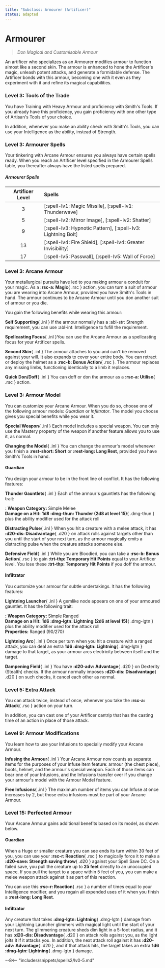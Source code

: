 ```yaml
---
title: "Subclass: Armourer (Artificer)"
status: adapted
---
```


<p style="display:none">
Don Magical and Customisable Armour
</p>

# Armourer

> *Don Magical and Customisable Armour*

An artificer who specializes as an Armourer modifies armour to function almost like a second skin. The armour is enhanced to hone the Artificer's magic, unleash potent attacks, and generate a formidable defense. The Artificer bonds with this armour, becoming one with it even as they experiment with it and refine its magical capabilities.

### Level 3: Tools of the Trade

You have Training with Heavy Armour and proficiency with Smith's Tools. If you already have this proficiency, you gain proficiency with one other type of Artisan's Tools of your choice.

In addition, whenever you make an ability check with Smith's Tools, you can use your Intelligence as the ability, instead of Strength.

### Level 3: Armourer Spells
Your tinkering with Arcane Armour ensures you always have certain spells ready. When you reach an Artificer level specified in the Armourer Spells table, you thereafter always have the listed spells prepared.

##### Armourer Spells

| Artificer Level | Spells |
|:-:|:--|
| 3 | [:spell-lv1: Magic Missile], [:spell-lv1: Thunderwave] |
| 5 | [:spell-lv2: Mirror Image], [:spell-lv2: Shatter] |
| 9 | [:spell-lv3: Hypnotic Pattern], [:spell-lv3: Lightning Bolt] |
| 13 | [:spell-lv4: Fire Shield], [:spell-lv4: Greater Invisibility] |
| 17 | [:spell-lv5: Passwall], [:spell-lv5: Wall of Force] |

### Level 3: Arcane Armour

Your metallurgical pursuits have led to you making armour a conduit for your magic. As a **:rsc-a: Magic**{ .rsc } action, you can turn a suit of armour you are wearing into Arcane Armour, provided you have Smith's Tools in hand. The armour continues to be Arcane Armour until you don another suit of armour or you die.

You gain the following benefits while wearing this armour:

**Self Supporting**{ .inl } If the armour normally has a :abl-str: Strength requirement, you can use :abl-int: Intelligence to fufill the requirement.

**Spellcasting Focus**{ .inl }You can use the Arcane Armour as a spellcasting focus for your Artificer spells.

**Second Skin**{ .inl } The armour attaches to you and can't be removed against your will. It also expands to cover your entire body. You can retract or deploy the helmet as a **:rsc-b: Bonus Action**{ .rsc }. The armour replaces any missing limbs, functioning identically to a limb it replaces.

**Quick Don/Doff**{ .inl } You can doff or don the armour as a **:rsc-a: Utilise**{ .rsc } action.

### Level 3: Armour Model

You can customize your Arcane Armour. When you do so, choose one of the following armour models: *Guardian* or *Infiltrator*. The model you choose gives you special benefits while you wear it.

**Special Weapon**{ .inl } Each model includes a special weapon. You can only use the Mastery property of the weapon if another feature allows you to use it, as normal.

**Changing the Model**{ .inl } You can change the armour's model whenever you finish a **:rest-short: Short** or **:rest-long: Long Rest**, provided you have Smith's Tools in hand.

#### Guardian

You design your armour to be in the front line of conflict. It has the following features:

**Thunder Gauntlets**{ .inl } Each of the armour's gauntlets has the following trait:

:   **Weapon Category:** Simple Melee  
    **Damage on a Hit:** **1d8 :dmg-thun: Thunder (2d8 at level 15)**{ .dmg-thun } plus the ability modifier used for the attack roll

**Distracting Pulse**{ .inl } When you hit a creature with a melee attack, it has **:d20-dis: Disadvantage**{ .d20 } on attack rolls against targets other than you until the start of your next turn, as the armour magically emits a distracting pulse when the creature attacks someone else.

**Defensive Field**{ .inl } While you are Bloodied, you can take a **:rsc-b: Bonus Action**{ .rsc } to gain **:trt-thp: Temporary Hit Points** equal to your Artificer level. You lose these **:trt-thp: Temporary Hit Points** if you doff the armour.

#### Infiltrator

You customize your armour for subtle undertakings. It has the following features:

**Lightning Launcher**{ .inl } A gemlike node appears on one of your armoured gauntlet. It has the following trait:

:   **Weapon Category:** Simple Ranged  
    **Damage on a Hit:** **1d6 :dmg-lgtn: Lightning (2d6 at level 15)**{ .dmg-lgtn } plus the ability modifier used for the attack roll  
    **Properties:** Ranged (90/270)

**Lightning Arc**{ .inl } Once per turn when you hit a creature with a ranged attack, you can deal an extra **1d6 :dmg-lgtn: Lightning**{ .dmg-lgtn } damage to that target, as your armour arcs electricity between itself and the target.

**Dampening Field**{ .inl } You have **:d20-adv: Advantage**{ .d20 }  on Dexterity (Stealth) checks. If the armour normally imposes **:d20-dis: Disadvantage**{ .d20 } on such checks, it cancel each other as normal.

### Level 5: Extra Attack

You can attack twice, instead of once, whenever you take the **:rsc-a: Attack**{ .rsc } action on your turn.

In addition, you can cast one of your Artificer cantrip that has the casting time of an action in place of those attack.

### Level 9: Armour Modifications

You learn how to use your Infusions to specially modify your Arcane Armour.

**Infusing the Armour**{ .inl } Your Arcane Armour now counts as separate items for the purposes of your Infuse Item feature: armour (the chest piece), boots, helmet, and the armour's special weapon. Each of those items can bear one of your Infusions, and the Infusions transfer over if you change your armour's model with the Armour Model feature.

**Free Infusions**{ .inl } The maximum number of items you can Infuse at once increases by 2, but those extra infusions must be part of your Arcane Armour.

### Level 15: Perfected Armour

Your Arcane Armour gains additional benefits based on its model, as shown below.

#### Guardian

When a Huge or smaller creature you can see ends its turn within 30 feet of you, you can use your **:rsc-r: Reaction**{ .rsc } to magically force it to make a **:d20-save: Strength saving throw**{ .d20 } against your Spell Save DC. On a failed save, you pull the creature up to **25 feet** directly to an unoccupied space. If you pull the target to a space within 5 feet of you, you can make a melee weapon attack against it as part of this reaction.

You can use this **:rsc-r: Reaction**{ .rsc } a number of times equal to your Intelligence modifier, and you regain all expended uses of it when you finish a **:rest-long: Long Rest**.

#### Infiltrator

Any creature that takes **:dmg-lgtn: Lightning**{ .dmg-lgtn } damage from your Lightning Launcher glimmers with magical light until the start of your next turn. The glimmering creature sheds dim light in a 5-foot radius, and it has **:d20-dis: Disadvantage**{ .d20 } on attack rolls against you, as the light jolts it if it attacks you. In addition, the next attack roll against it has **:d20-adv: Advantage**{ .d20 }, and if that attack hits, the target takes an extra **1d6 :dmg-lgtn: Lightning**{ .dmg-lgtn } damage.

--8<-- "includes/snippets/spells2/lv0-5.md"